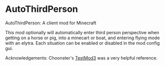AutoThirdPerson
=========

AutoThirdPerson: A client mod for Minecraft

This mod optionally will automatically enter third person perspective when getting on a horse or pig, into a minecart or boat, and entering flying mode with an elytra. Each situation can be enabled or disabled in the mod config gui.

Acknowledgements:
Choonster's [TestMod3](https://github.com/Choonster-Minecraft-Mods/TestMod3) was a very helpful reference.
